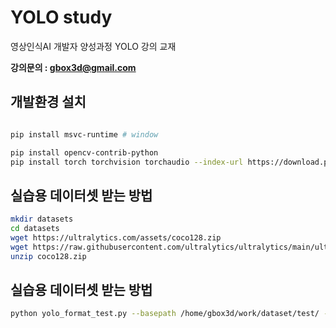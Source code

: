 # YOLO study 
영상인식AI 개발자 양성과정 YOLO 강의 교재  

**강의문의 : gbox3d@gmail.com**   


## 개발환경 설치

```bash

pip install msvc-runtime # window

pip install opencv-contrib-python
pip install torch torchvision torchaudio --index-url https://download.pytorch.org/whl/cu121

```

## 실습용 데이터셋 받는 방법

```bash
mkdir datasets
cd datasets
wget https://ultralytics.com/assets/coco128.zip
wget https://raw.githubusercontent.com/ultralytics/ultralytics/main/ultralytics/datasets/coco128.yaml
unzip coco128.zip
``` 

## 실습용 데이터셋 받는 방법

```bash
python yolo_format_test.py --basepath /home/gbox3d/work/dataset/test/ --imageFile 150759820_900615604088631_2924655063235727439_n.jpg --data ./datasets/coco128.yaml
```